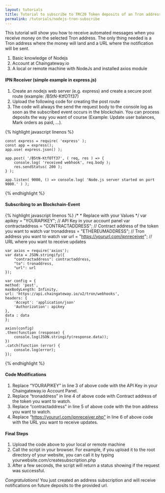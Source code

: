 ```yaml
---
layout: tutorials
title: Tutorial to subscribe to TRC20 Token deposits of an Tron address
permalink: /tutorials/nodejs-tron-subscribe
---
```


This tutorial will show you how to receive automated messages when you receive money on the selected Tron address. The only thing needed is a Tron address where the money will land and a URL where the notification will be sent.

1. Basic knowledge of Nodejs
2. Account at Chaingateway.io
3. A local or remote machine with NodeJs and installed axios module

#### IPN Receiver (simple example in express.js)

1. Create an nodejs web server (e.g. express) and create a secure post route (example: /B5tN-KtfOTf37)
2. Upload the following code for creating the post route
3. The code will always the send the request body to the console log as soon as the subscribed event occurs in the blockchain.  You can process deposits the way you want of course (Example: Update user balances, Mark orders as paid, …).


{% highlight javascript linenos %}

    const express = require( 'express' );
    const app = express();
    app.use( express.json() );

    app.post( '/B5tN-KtfOTf37', ( req, res ) => {
        console.log( 'received webhook', req.body );
        res.sendStatus( 200 );
    } );

    app.listen( 9000, () => console.log( 'Node.js server started on port 9000.' ) );

{% endhighlight %}


#### Subscribing to an Blockchain-Event

{% highlight javascript linenos %}
    /* 
    * Replace with your Values
    */
    var apikey = "YOURAPIKEY"; // API Key in your account panel
    var contractaddress = "CONTRACTADDRESS"; // Contract address of the token you want to watch
    var tronaddress = "ETHEREUMADDRESS"; // Tron address you want to watch
    var url = "https://yoururl.com/ipnreceiver"; // URL where you want to receive updates

    var axios = require('axios');
    var data = JSON.stringify({
        "contractaddress": contractaddress,
        "to": tronaddress,
        "url": url
    });

    var config = {
    method: 'post',
    maxBodyLength: Infinity,
    url: 'https://api.chaingateway.io/v2/tron/webhooks',
    headers: { 
        'Accept': 'application/json'
        'Authorization': apikey
    },
    data : data
    };

    axios(config)
    .then(function (response) {
        console.log(JSON.stringify(response.data));
    })
    .catch(function (error) {
        console.log(error);
    });

{% endhighlight %}



#### Code Modifications

1. Replace “YOURAPIKEY” in line 3 of above code with the API Key in your Chaingateway.io Account Panel.
2. Replace “tronaddress” in line 4 of above code with Contract address of the token you want to watch.
3. Replace “contractaddress” in line 5 of above code with the tron address you want to watch.
4. Replace “https://yoururl.com/ipnreceiver.php” in line 6 of above code with the URL you want to receive updates.

#### Final Steps

1. Upload the code above to your local or remote machine
2. Call the script in your browser. For example, if you upload it to the root directory of your website, you can call it by typing yourwebsite.com/createsubscription.php
3. After a few seconds, the script will return a status showing if the request was successful.

*Congratulations!* You just created an address subscription and will receive notifications on future deposits to the provided url.